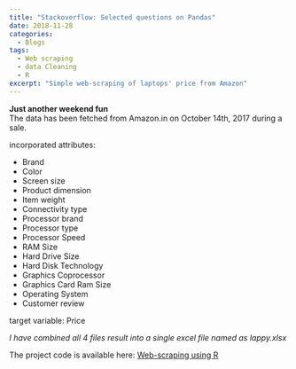 ```yaml
---
title: "Stackoverflow: Selected questions on Pandas"
date: 2018-11-28
categories:
  - Blogs
tags: 
  - Web scraping
  - data Cleaning
  - R
excerpt: "Simple web-scraping of laptops' price from Amazon"
---
```


**Just another weekend fun**  
The data has been fetched from Amazon.in on October 14th, 2017 during a sale.

incorporated attributes:
* Brand	
* Color	
* Screen size	
* Product dimension	
* Item weight
* Connectivity type	
* Processor brand	
* Processor type	
* Processor Speed	
* RAM Size	
* Hard Drive Size	
* Hard Disk Technology	
* Graphics Coprocessor	
* Graphics Card Ram Size	
* Operating System	
* Customer review	

target variable: Price

*I have combined all 4 files result into a single excel file named as lappy.xlsx*

  

The project code is available here: [Web-scraping using R](https://github.com/vivekec/datascience/tree/gh-pages/web_scraping/Laptops)
